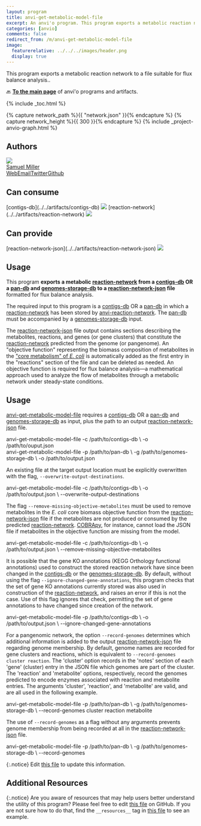 ```yaml
---
layout: program
title: anvi-get-metabolic-model-file
excerpt: An anvi'o program. This program exports a metabolic reaction network to a file suitable for flux balance analysis.
categories: [anvio]
comments: false
redirect_from: /m/anvi-get-metabolic-model-file
image:
  featurerelative: ../../../images/header.png
  display: true
---
```


This program exports a metabolic reaction network to a file suitable for flux balance analysis..

🔙 **[To the main page](../../)** of anvi'o programs and artifacts.


{% include _toc.html %}
<div id="svg" class="subnetwork"></div>
{% capture network_path %}{{ "network.json" }}{% endcapture %}
{% capture network_height %}{{ 300 }}{% endcapture %}
{% include _project-anvio-graph.html %}


## Authors

<div class="anvio-person"><div class="anvio-person-info"><div class="anvio-person-photo"><img class="anvio-person-photo-img" src="../../images/authors/semiller10.jpg" /></div><div class="anvio-person-info-box"><a href="/people/semiller10" target="_blank"><span class="anvio-person-name">Samuel Miller</span></a><div class="anvio-person-social-box"><a href="https://semiller10.github.io" class="person-social" target="_blank"><i class="fa fa-fw fa-home"></i>Web</a><a href="mailto:samuelmiller10@gmail.com" class="person-social" target="_blank"><i class="fa fa-fw fa-envelope-square"></i>Email</a><a href="http://twitter.com/smiller_science" class="person-social" target="_blank"><i class="fa fa-fw fa-twitter-square"></i>Twitter</a><a href="http://github.com/semiller10" class="person-social" target="_blank"><i class="fa fa-fw fa-github"></i>Github</a></div></div></div></div>



## Can consume


<p style="text-align: left" markdown="1"><span class="artifact-r">[contigs-db](../../artifacts/contigs-db) <img src="../../images/icons/DB.png" class="artifact-icon-mini" /></span> <span class="artifact-r">[reaction-network](../../artifacts/reaction-network) <img src="../../images/icons/CONCEPT.png" class="artifact-icon-mini" /></span></p>


## Can provide


<p style="text-align: left" markdown="1"><span class="artifact-p">[reaction-network-json](../../artifacts/reaction-network-json) <img src="../../images/icons/JSON.png" class="artifact-icon-mini" /></span></p>


## Usage


This program **exports a metabolic <span class="artifact-n">[reaction-network](/help/main/artifacts/reaction-network)</span> from a <span class="artifact-n">[contigs-db](/help/main/artifacts/contigs-db)</span> OR a <span class="artifact-n">[pan-db](/help/main/artifacts/pan-db)</span> and <span class="artifact-n">[genomes-storage-db](/help/main/artifacts/genomes-storage-db)</span> to a <span class="artifact-n">[reaction-network-json](/help/main/artifacts/reaction-network-json)</span> file** formatted for flux balance analysis.

The required input to this program is a <span class="artifact-n">[contigs-db](/help/main/artifacts/contigs-db)</span> OR a <span class="artifact-n">[pan-db](/help/main/artifacts/pan-db)</span> in which a <span class="artifact-n">[reaction-network](/help/main/artifacts/reaction-network)</span> has been stored by <span class="artifact-p">[anvi-reaction-network](/help/main/programs/anvi-reaction-network)</span>. The <span class="artifact-n">[pan-db](/help/main/artifacts/pan-db)</span> must be accompanied by a <span class="artifact-n">[genomes-storage-db](/help/main/artifacts/genomes-storage-db)</span> input.

The <span class="artifact-n">[reaction-network-json](/help/main/artifacts/reaction-network-json)</span> file output contains sections describing the metabolites, reactions, and genes (or gene clusters) that constitute the <span class="artifact-n">[reaction-network](/help/main/artifacts/reaction-network)</span> predicted from the genome (or pangenome). An "objective function" representing the biomass composition of metabolites in the ["core metabolism" of *E. coli*](http://bigg.ucsd.edu/models/e_coli_core) is automatically added as the first entry in the "reactions" section of the file and can be deleted as needed. An objective function is required for flux balance analysis—a mathematical approach used to analyze the flow of metabolites through a metabolic network under steady-state conditions.

## Usage

<span class="artifact-p">[anvi-get-metabolic-model-file](/help/main/programs/anvi-get-metabolic-model-file)</span> requires a <span class="artifact-n">[contigs-db](/help/main/artifacts/contigs-db)</span> OR a <span class="artifact-n">[pan-db](/help/main/artifacts/pan-db)</span> and <span class="artifact-n">[genomes-storage-db](/help/main/artifacts/genomes-storage-db)</span> as input, plus the path to an output <span class="artifact-n">[reaction-network-json](/help/main/artifacts/reaction-network-json)</span> file.

<div class="codeblock" markdown="1">
anvi&#45;get&#45;metabolic&#45;model&#45;file &#45;c /path/to/contigs&#45;db \
                              &#45;o /path/to/ouput.json
</div>

<div class="codeblock" markdown="1">
anvi&#45;get&#45;metabolic&#45;model&#45;file &#45;p /path/to/pan&#45;db \
                              &#45;g /path/to/genomes&#45;storage&#45;db \
                              &#45;o /path/to/output.json
</div>

An existing file at the target output location must be explicitly overwritten with the flag, `--overwrite-output-destinations`.

<div class="codeblock" markdown="1">
anvi&#45;get&#45;metabolic&#45;model&#45;file &#45;c /path/to/contigs&#45;db \
                              &#45;o /path/to/output.json \
                              &#45;&#45;overwrite&#45;output&#45;destinations
</div>

The flag `--remove-missing-objective-metabolites` must be used to remove metabolites in the *E. coli* core biomass objective function from the <span class="artifact-n">[reaction-network-json](/help/main/artifacts/reaction-network-json)</span> file if the metabolites are not produced or consumed by the predicted <span class="artifact-n">[reaction-network](/help/main/artifacts/reaction-network)</span>. [COBRApy](https://opencobra.github.io/cobrapy/), for instance, cannot load the JSON file if metabolites in the objective function are missing from the model.

<div class="codeblock" markdown="1">
anvi&#45;get&#45;metabolic&#45;model&#45;file &#45;c /path/to/contigs&#45;db \
                              &#45;o /path/to/output.json \
                              &#45;&#45;remove&#45;missing&#45;objective&#45;metabolites
</div>

It is possible that the gene KO annotations (KEGG Orthology functional annotations) used to construct the stored reaction network have since been changed in the <span class="artifact-n">[contigs-db](/help/main/artifacts/contigs-db)</span> or the <span class="artifact-n">[genomes-storage-db](/help/main/artifacts/genomes-storage-db)</span>. By default, without using the flag `--ignore-changed-gene-annotations`, this program checks that the set of gene KO annotations currently stored was also used in construction of the <span class="artifact-n">[reaction-network](/help/main/artifacts/reaction-network)</span>, and raises an error if this is not the case. Use of this flag ignores that check, permitting the set of gene annotations to have changed since creation of the network.

<div class="codeblock" markdown="1">
anvi&#45;get&#45;metabolic&#45;model&#45;file &#45;p /path/to/contigs&#45;db \
                              &#45;o /path/to/output.json \
                              &#45;&#45;ignore&#45;changed&#45;gene&#45;annotations
</div>

For a pangenomic network, the option `--record-genomes` determines which additional information is added to the output <span class="artifact-n">[reaction-network-json](/help/main/artifacts/reaction-network-json)</span> file regarding genome membership. By default, genome names are recorded for gene clusters and reactions, which is equivalent to `--record-genomes cluster reaction`. The 'cluster' option records in the 'notes' section of each 'gene' (cluster) entry in the JSON file which genomes are part of the cluster. The 'reaction' and 'metabolite' options, respectively, record the genomes predicted to encode enzymes associated with reaction and metabolite entries. The arguments 'cluster', 'reaction', and 'metabolite' are valid, and are all used in the following example.

<div class="codeblock" markdown="1">
anvi&#45;get&#45;metabolic&#45;model&#45;file &#45;p /path/to/pan&#45;db \
                              &#45;g /path/to/genomes&#45;storage&#45;db \
                              &#45;&#45;record&#45;genomes cluster reaction metabolite
</div>

The use of `--record-genomes` as a flag without any arguments prevents genome membership from being recorded at all in the <span class="artifact-n">[reaction-network-json](/help/main/artifacts/reaction-network-json)</span> file.

<div class="codeblock" markdown="1">
anvi&#45;get&#45;metabolic&#45;model&#45;file &#45;p /path/to/pan&#45;db \
                              &#45;g /path/to/genomes&#45;storage&#45;db \
                              &#45;&#45;record&#45;genomes
</div>


{:.notice}
Edit [this file](https://github.com/merenlab/anvio/tree/master/anvio/docs/programs/anvi-get-metabolic-model-file.md) to update this information.


## Additional Resources



{:.notice}
Are you aware of resources that may help users better understand the utility of this program? Please feel free to edit [this file](https://github.com/merenlab/anvio/tree/master/bin/anvi-get-metabolic-model-file) on GitHub. If you are not sure how to do that, find the `__resources__` tag in [this file](https://github.com/merenlab/anvio/blob/master/bin/anvi-interactive) to see an example.
